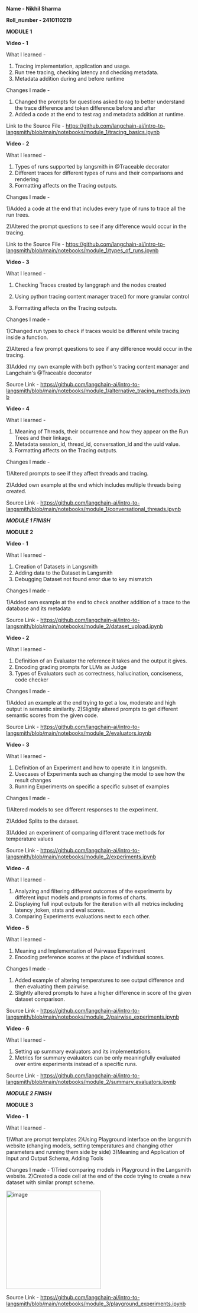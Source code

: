

**Name - Nikhil Sharma**

**Roll_number - 2410110219**







**MODULE 1**

**Video - 1**

What I learned -

1) Tracing implementation, application and usage.
2) Run tree tracing, checking latency and checking metadata.
3) Metadata addition during and before runtime

Changes I made -

1) Changed the prompts for questions asked to rag to better understand the trace difference and token difference before and after
2) Added a code at the end to test rag and metadata addition at runtime.

Link to the Source File - https://github.com/langchain-ai/intro-to-langsmith/blob/main/notebooks/module_1/tracing_basics.ipynb



**Video - 2**

What I learned - 

1) Types of runs supported by langsmith in @Traceable decorator
2) Different traces for different types of runs and their comparisons and rendering
3) Formatting affects on the Tracing outputs.

Changes I made -

1)Added a code at the end that includes every type of runs to trace all the run trees.

2)Altered the prompt questions to see if any difference would occur in the tracing.

Link to the Source File - https://github.com/langchain-ai/intro-to-langsmith/blob/main/notebooks/module_1/types_of_runs.ipynb



**Video - 3**

What I learned - 

1) Checking Traces created by langgraph and the nodes created
   
2) Using python tracing content manager trace() for more granular control
   
3) Formatting affects on the Tracing outputs.

Changes I made -

1)Changed run types to check if traces would be different while tracing inside a function.

2)Altered a few prompt questions to see if any difference would occur in the tracing.

3)Added my own example with both python's tracing content manager and Langchain's @Traceable decorator


Source Link - https://github.com/langchain-ai/intro-to-langsmith/blob/main/notebooks/module_1/alternative_tracing_methods.ipynb


**Video - 4**

What I learned - 

1) Meaning of Threads, their occurrence and how they appear on the Run Trees and their linkage.
2) Metadata session_id, thread_id, conversation_id and the uuid value.
3) Formatting affects on the Tracing outputs.

Changes I made -

1)Altered prompts to see if they affect threads and tracing.

2)Added own example at the end which includes multiple threads being created.


Source Link - https://github.com/langchain-ai/intro-to-langsmith/blob/main/notebooks/module_1/conversational_threads.ipynb

***MODULE 1 FINISH***





**MODULE 2**

**Video - 1**

What I learned - 

1) Creation of Datasets in Langsmith
2) Adding data to the Dataset in Langsmith
3) Debugging Dataset not found error due to key mismatch

Changes I made -

1)Added own example at the end to check another addition of a trace to the database and its metadata


Source Link - https://github.com/langchain-ai/intro-to-langsmith/blob/main/notebooks/module_2/dataset_upload.ipynb


**Video - 2**

What I learned - 

1) Definition of an Evaluator the reference it takes and the output it gives.
2) Encoding grading prompts for LLMs as Judge
3) Types of Evaluators such as correctness, hallucination, conciseness, code checker 

Changes I made -

1)Added an example at the end trying to get a low, moderate and high output in semantic similarity.
2)Slightly altered prompts to get different semantic scores from the given code.


Source Link - https://github.com/langchain-ai/intro-to-langsmith/blob/main/notebooks/module_2/evaluators.ipynb


**Video - 3**

What I learned - 

1) Definition of an Experiment and how to operate it in langsmith.
2) Usecases of Experiments such as changing the model to see how the result changes
3) Running Experiments on specific a specific subset of examples

Changes I made -

1)Altered models to see different responses to the experiment.

2)Added Splits to the dataset.

3)Added an experiment of comparing different trace methods for temperature values


Source Link - https://github.com/langchain-ai/intro-to-langsmith/blob/main/notebooks/module_2/experiments.ipynb


**Video - 4**

What I learned - 

1) Analyzing and filtering different outcomes of the experiments by different input models and prompts in forms of charts.
2) Displaying full input outputs for the iteration with all metrics including latency ,token, stats and eval scores.
3) Comparing Experiments evaluations next to each other.


**Video - 5** 

What I learned - 

1) Meaning and Implementation of Pairwase Experiment
2) Encoding preference scores at the place of individual scores.

Changes I made -

1) Added example of altering temperatures to see output difference and then evaluating them pairwise.
2) Slightly altered prompts to have a higher difference in score of the given dataset comparison.


Source Link - https://github.com/langchain-ai/intro-to-langsmith/blob/main/notebooks/module_2/pairwise_experiments.ipynb


**Video - 6**

What I learned - 

1) Setting up summary evaluators and its implementations.
2) Metrics for summary evaluators can be only meaningfully evaluated over entire experiments instead of a specific runs.


Source Link - https://github.com/langchain-ai/intro-to-langsmith/blob/main/notebooks/module_2/summary_evaluators.ipynb


***MODULE 2 FINISH***


**MODULE 3**

**Video - 1**

What I learned - 

1)What are prompt templates
2)Using Playground interface on the langsmith website (changing models, setting temperatures and changing other parameters and running them side by side)
3)Meaning and Application of Input and Output Schema, Adding Tools

Changes I made - 
1)Tried comparing models in Playground in the Langsmith website.
2)Created a code cell at the end of the code trying to create a new dataset with similar prompt scheme.


<img width="256" height="265" alt="image" src="https://github.com/user-attachments/assets/0dc8792b-a6f3-4e6d-a501-27dbdd83856b" />




Source Link - https://github.com/langchain-ai/intro-to-langsmith/blob/main/notebooks/module_3/playground_experiments.ipynb




